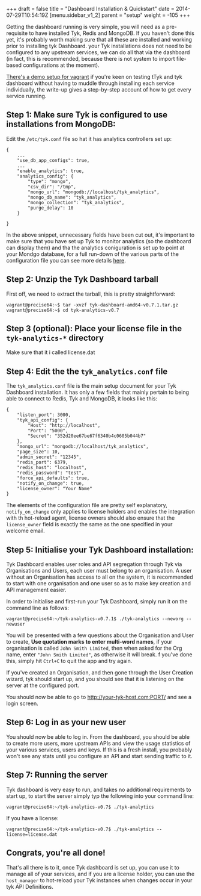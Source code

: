 +++
draft = false
title = "Dashboard Installation & Quickstart"
date = 2014-07-29T10:54:19Z
[menu.sidebar_v1_2]
    parent = "setup"
    weight = -105
+++

Getting the dashboard running is very simple, you will need as a pre-requisite to have installed Tyk, Redis and MongoDB. If you haven't done this yet,
it's probably worth making sure that all these are installed and working prior to installing tyk Dashboard. your Tyk installations does not need to be
configured to any upstream services, we can do all that via the dashboard (in fact, this is recommended, because there is not system to import file-based 
configurations at the moment).

[There's a demo setup for vagrant](/v1.2/setup/vagrant-setup) if you're keen on testing tTyk and tyk dashboard without having to muddle through 
installing each service individually, the write-up gives a step-by-step account of how to get every service running.

## Step 1: Make sure Tyk is configured to use installations from MongoDB:

Edit the `/etc/tyk.conf` file so hat it has analytics controllers set up:

    {
        ...
        "use_db_app_configs": true,
        ...
        "enable_analytics": true,
        "analytics_config": {
            "type": "mongo",
            "csv_dir": "/tmp",
            "mongo_url": "mongodb://localhost/tyk_analytics",
            "mongo_db_name": "tyk_analytics",
            "mongo_collection": "tyk_analytics",
            "purge_delay": 10
        }
    
    }
    
In the above snippet, unnecessary fields have been cut out, it's important to make sure that you have set up Tyk to monitor analytics (so the dashboard
can display them) and tha the analytics coniguration is set up to point at your Mondgo database, for a full run-down of the various parts of the configuration
file you can see more details [here](/v1.2/setup/confguration/).

## Step 2: Unzip the Tyk Dashboard tarball
 
First off, we need to extract the tarball, this is pretty straightforward:
    
    vagrant@precise64:~$ tar -xvzf tyk-dashboard-amd64-v0.7.1.tar.gz
    vagrant@precise64:~$ cd tyk-analytics-v0.7

## Step 3 (optional): Place your license file in the `tyk-analytics-*` directory

Make sure that it i called license.dat

## Step 4: Edit the the `tyk_analytics.conf` file
 
The `tyk_analytics.conf` file is the main setup document for your Tyk Dashboard installation. It has only a few fields that mainly pertain to being
able to connect to Redis, Tyk and MongoDB, it looks like this:

    {
        "listen_port": 3000,
        "tyk_api_config": {
            "Host": "http://localhost",
            "Port": "5000",
            "Secret": "352d20ee67be67f6340b4c0605b044b7"
        },
        "mongo_url": "mongodb://localhost/tyk_analytics",
        "page_size": 10,
        "admin_secret": "12345",
        "redis_port": 6379,
        "redis_host": "localhost",
        "redis_password": "test",
        "force_api_defaults": true,
        "notify_on_change": true,
        "license_owner": "Your Name"
    }
    
The elements of the configuration file are pretty self explanatory, `notify_on_change` only applies to license holders and enables the 
integration with th hot-reload agent, license owners should also ensure that the `license_owner` field is exactly the same as the one specified 
in your welcome email.

## Step 5: Initialise your Tyk Dashboard installation:

Tyk Dashboard enables user roles and API segregation through Tyk via Organisations and Users, each user must belong to an organisation. A user without an Organisation
has access to all on the system, it is recommended to start with one organisation and one user so as to make key creation and API management easier.

In order to initialise and first-run your Tyk Dashboard, simply run it on the command line as follows:

    vagrant@precise64:~/tyk-analytics-v0.7.1$ ./tyk-analytics --neworg --newuser
    
You will be presented with a few questions about the Organisation and User to create, **Use quotation marks to enter multi-word names**, if your organisation is called
`John Smith Limited`, then when asked for the Org name, enter `"John Smith Limited"`, as otherwise it will break. f you've done this, simply hit `Ctrl+C` to quit the
app and try again.

If you've created an Organisation, and then gone through the User Creation wizard, tyk should start up, and you should see that it is listening on the server at the 
configured port.

You should now be able to go to http://your-tyk-host.com:PORT/ and see a login screen. 

## Step 6: Log in as your new user

You should now be able to log in. From the dashboard, you should be able to create more users, more upstream APIs and view the usage statistics of your
various services, users and keys. If this is a fresh install, you probably won't see any stats until you configure an API and start sending traffic to it.

## Step 7: Running the server

Tyk dashboard is very easy to run, and takes no additional requirements to start up, to start the server simply typ the following into your command line:

    vagrant@precise64:~/tyk-analytics-v0.7$ ./tyk-analytics
    
If you have a license:

    vagrant@precise64:~/tyk-analytics-v0.7$ ./tyk-analytics --license=license.dat
    
## Congrats, you're all done!

That's all there is to it, once Tyk dashboard is set up, you can use it to manage all of your services, and if you are a license holder, you can use the `host_manager`
to hot-reload your Tyk instances when changes occur in your tyk API Definitions.